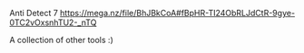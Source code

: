 Anti Detect 7 https://mega.nz/file/BhJBkCoA#fBpHR-TI24ObRLJdCtR-9gye-0TC2vOxsnhTU2-_nTQ


A collection of other tools :)
